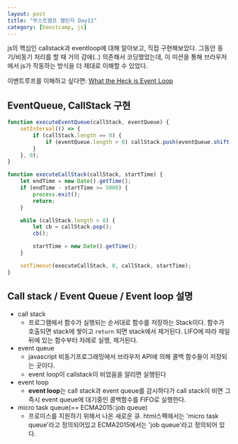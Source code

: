 ```yaml
---
layout: post
title: "부스트캠프 챌린지 Day11"
category: [boostcamp, js]
---
```


js의 핵심인 callstack과 eventloop에 대해 알아보고, 직접 구현해보았다. 그동안 동기/비동기 처리를 할 때 거의 감에(..) 의존해서 코딩했었는데, 이 미션을 통해 브라우저에서 js가 작동하는 방식을 더 제대로 이해할 수 있었다.

이벤트루프를 이해하고 싶다면: [What the Heck is Event Loop](https://www.youtube.com/watch?v=8aGhZQkoFbQ)

## EventQueue, CallStack 구현

```js
function executeEventQueue(callStack, eventQueue) {
    setInterval(() => {
        if (callStack.length == 0) {
            if (eventQueue.length > 0) callStack.push(eventQueue.shift());
        }
    }, 0);
}

function executeCallStack(callStack, startTime) {
    let endTime = new Date().getTime();
    if (endTime - startTime >= 5000) {
        process.exit();
        return;
    }

    while (callStack.length > 0) {
        let cb = callStack.pop();
        cb();

        startTime = new Date().getTime();
    }

    setTimeout(executeCallStack, 0, callStack, startTime);
}
```

## Call stack / Event Queue / Event loop 설명

-   call stack
    -   프로그램에서 함수가 실행되는 순서대로 함수를 저장하는 Stack이다. 함수가 호출되면 stack에 쌓이고 `return` 되면 stack에서 제거된다. LIFO에 따라 제일 뒤에 있는 함수부터 차례로 실행, 제거된다.
-   event queue
    -   javascript 비동기프로그래밍에서 브라우저 API에 의해 콜백 함수들이 저장되는 곳이다.
    -   event loop이 callstack이 비었음을 알리면 실행된다
-   event loop
    -   **event loop**는 call stack과 event queue를 감시하다가 call stack이 비면 그 즉시 event queue에 대기중인 콜백함수를 FIFO로 실행한다.
-   micro task queue(== ECMA2015::job queue)
    -   프로미스를 지원하기 위해서 나온 새로운 큐. html스펙에서는 'micro task queue'라고 정의되어있고 ECMA2015에서는 'job queue'라고 정의되어 있다.
